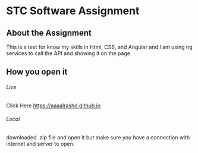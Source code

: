 # STC Software Assignment

## About the Assignment
This is a test for know my skills in Html, CSS, and Angular and I am using ng services to call the API and showing it on the page.

## How you open it

###### Live
Click Here https://aaaalrashd.github.io 

###### Local

downloaded .zip file and open it but make sure you have a connection with internet and server to open.


